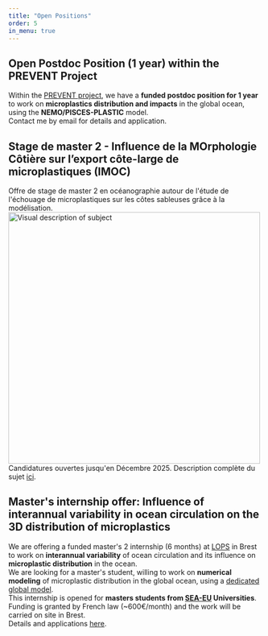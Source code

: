 ```yaml
---
title: "Open Positions"
order: 5
in_menu: true
---
```

## Open Postdoc Position (1 year) within the PREVENT Project
Within the [PREVENT project](https://prevent.lsce.ipsl.fr/), we have a **funded postdoc position for 1 year** to work on **microplastics distribution and impacts** in the global ocean, using the **NEMO/PISCES-PLASTIC** model.  
Contact me by email for details and application. 


## Stage de master 2 - Influence de la MOrphologie Côtière sur l’export côte-large de microplastiques (IMOC)
Offre de stage de master 2 en océanographie autour de l'étude de l'échouage de microplastiques sur les côtes sableuses grâce à la modélisation. 
<img src="{% link images/stage_description.png %}" alt="Visual description of subject" width="500">
Candidatures ouvertes jusqu'en Décembre 2025. Description complète du sujet [ici](https://crichon-lemar.github.io/camillerichon/2025/10/28/offre-stage-m2-sur-les-puits-cotiers-de-microplastiques,-candidatures-ouvertes!.html). 

## Master's internship offer: Influence of interannual variability in ocean circulation on the 3D distribution of microplastics
We are offering a funded master's 2 internship (6 months) at [LOPS](https://www.umr-lops.fr/) in Brest to work on **interannual variability** of ocean circulation and its influence on **microplastic distribution** in the ocean.   
We are looking for a master's student, willing to work on **numerical modeling** of microplastic distribution in the global ocean, using a [dedicated global model](https://www.frontiersin.org/journals/marine-science/articles/10.3389/fmars.2022.947309/full).  
This internship is opened for **masters students from [SEA-EU](https://sea-eu.org/) Universities**. Funding is granted by French law (~600€/month) and the work will be carried on site in Brest.  
Details and applications [here](https://sea-eu.org/opportunity-browser/internship-influence-of-interannual-variability-in-ocean-circulation-on-the-3d-distribution-of-microplastics/). 